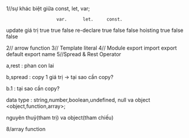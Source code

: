 1//sự khác biệt giữa const, let, var;

                       var.      let.     const.

update giá trị true true false
re-declare true false false
hoisting true false false

2// arrow function
3// Template literal
4// Module
export import
export default
export name
5//Spread & Rest Operator

a,rest : phan con lai

b,spread : copy 1 giá trị -> tại sao cần copy?

b.1 : tại sao cần copy?

data type : string,number,boolean,undefined, null va object <object,function,array>;

nguyên thuỷ(tham trị) va object(tham chiếu)

8/array function
